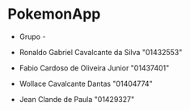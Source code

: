 # PokemonApp

- Grupo -

- Ronaldo Gabriel Cavalcante da Silva "01432553"
- Fabio Cardoso de Oliveira Junior "01437401"
- Wollace Cavalcante Dantas "01404774"
- Jean Clande de Paula "01429327"
  

